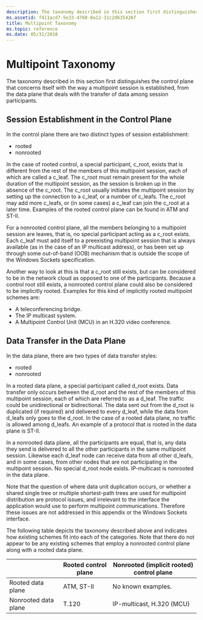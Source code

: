 ```yaml
---
description: The taxonomy described in this section first distinguishes the control plane that concerns itself with the way a multipoint session is established, from the data plane that deals with the transfer of data among session participants.
ms.assetid: f411acd7-5e33-4760-8a12-31c2d615426f
title: Multipoint Taxonomy
ms.topic: reference
ms.date: 05/31/2018
---
```


# Multipoint Taxonomy

The taxonomy described in this section first distinguishes the control plane that concerns itself with the way a multipoint session is established, from the data plane that deals with the transfer of data among session participants.

## Session Establishment in the Control Plane

In the control plane there are two distinct types of session establishment:

-   rooted
-   nonrooted

In the case of rooted control, a special participant, c\_root, exists that is different from the rest of the members of this multipoint session, each of which are called a c\_leaf. The c\_root must remain present for the whole duration of the multipoint session, as the session is broken up in the absence of the c\_root. The c\_root usually initiates the multipoint session by setting up the connection to a c\_leaf, or a number of c\_leafs. The c\_root may add more c\_leafs, or (in some cases) a c\_leaf can join the c\_root at a later time. Examples of the rooted control plane can be found in ATM and ST-II.

For a nonrooted control plane, all the members belonging to a multipoint session are leaves, that is, no special participant acting as a c\_root exists. Each c\_leaf must add itself to a preexisting multipoint session that is always available (as in the case of an IP multicast address), or has been set up through some out-of-band (OOB) mechanism that is outside the scope of the Windows Sockets specification.

Another way to look at this is that a c\_root still exists, but can be considered to be in the network cloud as opposed to one of the participants. Because a control root still exists, a nonrooted control plane could also be considered to be implicitly rooted. Examples for this kind of implicitly rooted multipoint schemes are:

-   A teleconferencing bridge.
-   The IP multicast system.
-   A Multipoint Control Unit (MCU) in an H.320 video conference.

## Data Transfer in the Data Plane

In the data plane, there are two types of data transfer styles:

-   rooted
-   nonrooted

In a rooted data plane, a special participant called d\_root exists. Data transfer only occurs between the d\_root and the rest of the members of this multipoint session, each of which are referred to as a d\_leaf. The traffic could be unidirectional or bidirectional. The data sent out from the d\_root is duplicated (if required) and delivered to every d\_leaf, while the data from d\_leafs only goes to the d\_root. In the case of a rooted data plane, no traffic is allowed among d\_leafs. An example of a protocol that is rooted in the data plane is ST-II.

In a nonrooted data plane, all the participants are equal, that is, any data they send is delivered to all the other participants in the same multipoint session. Likewise each d\_leaf node can receive data from all other d\_leafs, and in some cases, from other nodes that are not participating in the multipoint session. No special d\_root node exists. IP-multicast is nonrooted in the data plane.

Note that the question of where data unit duplication occurs, or whether a shared single tree or multiple shortest-path trees are used for multipoint distribution are protocol issues, and irrelevant to the interface the application would use to perform multipoint communications. Therefore these issues are not addressed in this appendix or the Windows Sockets interface.

The following table depicts the taxonomy described above and indicates how existing schemes fit into each of the categories. Note that there do not appear to be any existing schemes that employ a nonrooted control plane along with a rooted data plane.

|                      | Rooted control plane | Nonrooted (implicit rooted) control plane |
|----------------------|----------------------|-------------------------------------------|
| Rooted data plane    | ATM, ST-II           | No known examples.                        |
| Nonrooted data plane | T.120                | IP-multicast, H.320 (MCU)                 |



 

 

 



